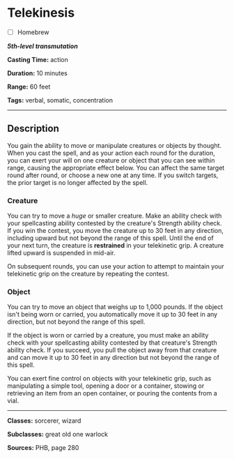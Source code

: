 # Telekinesis

- [ ] Homebrew

***5th-level transmutation***

**Casting Time:** action

**Duration:** 10 minutes

**Range:** 60 feet

**Tags:** verbal, somatic, concentration

---

## Description
You gain the ability to move or manipulate creatures or objects by thought.
When you cast the spell, and as your action each round for the duration, you can exert your will on one creature or object that you can see within range, causing the appropriate effect below.
You can affect the same target round after round, or choose a new one at any time.
If you switch targets, the prior target is no longer affected by the spell.

### Creature
You can try to move a *huge* or smaller creature.
Make an ability check with your spellcasting ability contested by the creature's Strength ability check.
If you win the contest, you move the creature up to 30 feet in any direction, including upward but not beyond the range of this spell.
Until the end of your next turn, the creature is **restrained** in your telekinetic grip.
A creature lifted upward is suspended in mid-air.

On subsequent rounds, you can use your action to attempt to maintain your telekinetic grip on the creature by repeating the contest.

### Object
You can try to move an object that weighs up to 1,000 pounds.
If the object isn't being worn or carried, you automatically move it up to 30 feet in any direction, but not beyond the range of this spell.

If the object is worn or carried by a creature, you must make an ability check with your spellcasting ability contested by that creature's Strength ability check.
If you succeed, you pull the object away from that creature and can move it up to 30 feet in any direction but not beyond the range of this spell.

You can exert fine control on objects with your telekinetic grip, such as manipulating a simple tool, opening a door or a container, stowing or retrieving an item from an open container, or pouring the contents from a vial.

---

**Classes:** sorcerer, wizard

**Subclasses:** great old one warlock

**Sources:** PHB, page 280
